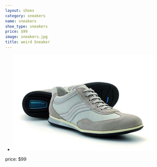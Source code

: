 ```yaml
---
layout: shoes
category: sneakers
name: sneakers
shoe_type: sneakers
price: $99
image: sneakers.jpg
title: weird Sneaker
---
```


- ![Alt text](/../images/sneakers.jpg "first sneakers 1")


price: $99
